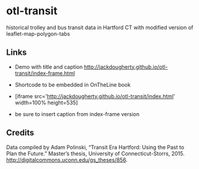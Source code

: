 # otl-transit
historical trolley and bus transit data in Hartford CT with modified version of leaflet-map-polygon-tabs

## Links

- Demo with title and caption
http://jackdougherty.github.io/otl-transit/index-frame.html

- Shortcode to be embedded in OnTheLine book
- [iframe src='http://jackdougherty.github.io/otl-transit/index.html' width=100% height=535]
- be sure to insert caption from index-frame version

## Credits

Data compiled by Adam Polinski, “Transit Era Hartford: Using the Past to Plan the Future.” Master’s thesis, University of Connecticut-Storrs, 2015. http://digitalcommons.uconn.edu/gs_theses/856.
